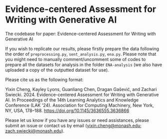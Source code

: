 # Evidence-centered Assessment for Writing with Generative AI

The codebase for paper: Evidence-centered Assessment for Writing with Generative AI

If you wish to replicate our results, please firstly prepare the data following the order of `preprocessing.py`, `sent_analysis.py`, `ena.py`. Please note that you might need to manually comment/uncomment some of codes to prepare all the datasets for analysis in the folder `ENA-analysis` (we also have uploaded a copy of the outputted dataset for use).

Please cite us as the following format:

Yixin Cheng, Kayley Lyons, Guanliang Chen, Dragan Gašević, and Zachari Swiecki. 2024. Evidence-centered Assessment for Writing with Generative AI. In Proceedings of the 14th Learning Analytics and Knowledge Conference (LAK '24). Association for Computing Machinery, New York, NY, USA, 178–188. https://doi.org/10.1145/3636555.3636866

Please let us know if you have any issues or need assistances, please submit an issue or contact us by email (yixin.cheng@monash.edu; zach.swiecki@monash.edu).

